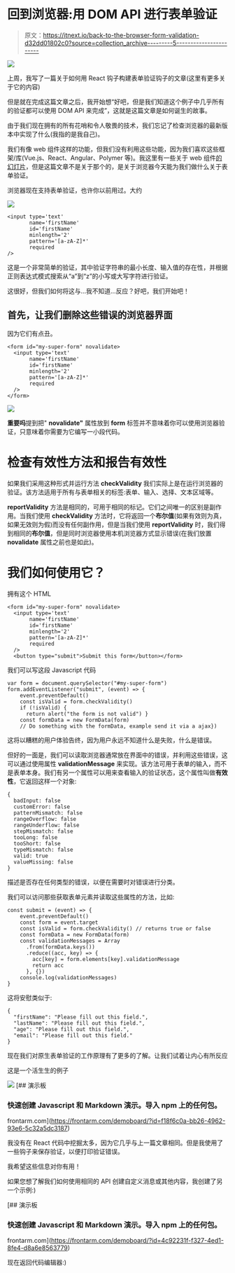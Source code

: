 # 回到浏览器:用 DOM API 进行表单验证

> 原文：<https://itnext.io/back-to-the-browser-form-validation-d32dd01802c0?source=collection_archive---------5----------------------->

![](img/6a1eed34ed3e4d38cd4d0a9b4085d082.png)

上周，我写了一篇关于如何用 React 钩子构建表单验证钩子的文章(这里有更多关于它的内容)

但是就在完成这篇文章之后，我开始想“好吧，但是我们知道这个例子中几乎所有的验证都可以使用 DOM API 来完成”，这就是这篇文章是如何诞生的故事。

由于我们现在拥有的所有花哨和令人敬畏的技术，我们忘记了检查浏览器的最新版本中实现了什么(我指的是我自己)。

我们有像 web 组件这样的功能，但我们没有利用这些功能，因为我们喜欢这些框架/库(Vue.js、React、Angular、Polymer 等)。我这里有一些关于 web 组件[的幻灯片](http://slides.com/highercomve/web-components#/)，但是这篇文章不是关于那个的，是关于浏览器今天能为我们做什么关于表单验证。

浏览器现在支持表单验证，也许你以前用过。大约

![](img/dfa1fcddb857b286e6b099de033d4f44.png)

```
<input type='text'
       name='firstName'
       id='firstName'
       minlength='2'
       pattern='[a-zA-Z]*'
       required 
/>
```

这是一个非常简单的验证，其中验证字符串的最小长度、输入值的存在性，并根据正则表达式模式搜索从“a”到“z”的小写或大写字符进行验证。

这很好，但我们如何将这与…我不知道…反应？好吧，我们开始吧！

## 首先，让我们删除这些错误的浏览器界面

因为它们有点丑。

```
<form id="my-super-form" novalidate>
  <input type='text'
       name='firstName'
       id='firstName'
       minlength='2'
       pattern='[a-zA-Z]*'
       required 
  />
</form>
```

![](img/b1ce8f07df09288b32247ea7fc11f7e8.png)

**重要吗**提到把" **novalidate"** 属性放到 **form** 标签并不意味着你可以使用浏览器验证，只意味着你需要为它编写一小段代码。

# 检查有效性方法和报告有效性

如果我们采用这种形式并运行方法 **checkValidity** 我们实际上是在运行浏览器的验证。该方法适用于所有与表单相关的标签:表单、输入、选择、文本区域等。

**reportValidity** 方法是相同的，可用于相同的标记。它们之间唯一的区别是副作用。当我们使用 **checkValidity** 方法时，它将返回一个**布尔值**(如果有效则为真，如果无效则为假)而没有任何副作用，但是当我们使用 **reportValidity** 时，我们得到相同的**布尔值**，但是同时浏览器使用本机浏览器方式显示错误(在我们放置 **novalidate** 属性之前也是如此)。

# 我们如何使用它？

拥有这个 HTML

```
<form id="my-super-form" novalidate>
  <input type='text'
       name='firstName'
       id='firstName'
       minlength='2'
       pattern='[a-zA-Z]*'
       required 
  />
  <button type="submit">Submit this form</button></form>
```

我们可以写这段 Javascript 代码

```
var form = document.querySelector("#my-super-form")
form.addEventListener("submit", (event) => {
    event.preventDefault()
    const isValid = form.checkValidity()
    if (!isValid) {
      return alert("the form is not valid") }
    const formData = new FormData(form)
    // Do something with the formData, example send it via a ajax})
```

这将以糟糕的用户体验告终，因为用户永远不知道什么是失败，什么是错误。

但好的一面是，我们可以读取浏览器通常放在界面中的错误，并利用这些错误，这可以通过使用属性 **validationMessage** 来实现。该方法可用于表单的输入，而不是表单本身。我们有另一个属性可以用来查看输入的验证状态，这个属性叫做**有效性**，它返回这样一个对象:

```
{
  badInput: false
  customError: false
  patternMismatch: false
  rangeOverflow: false
  rangeUnderflow: false
  stepMismatch: false
  tooLong: false
  tooShort: false
  typeMismatch: false
  valid: true
  valueMissing: false
}
```

描述是否存在任何类型的错误，以便在需要时对错误进行分类。

我们可以访问那些获取表单元素并读取这些属性的方法，比如:

```
const submit = (event) => {
    event.preventDefault()
    const form = event.target
    const isValid = form.checkValidity() // returns true or false
    const formData = new FormData(form)
    const validationMessages = Array
      .from(formData.keys())
      .reduce((acc, key) => {
        acc[key] = form.elements[key].validationMessage
        return acc
      }, {})
    console.log(validationMessages)
}
```

这将安慰类似于:

```
{
  "firstName": "Please fill out this field.",
  "lastName": "Please fill out this field.",
  "age": "Please fill out this field.",
  "email": "Please fill out this field."
}
```

现在我们对原生表单验证的工作原理有了更多的了解。让我们试着让内心有所反应

这是一个活生生的例子

![](img/507e81ebf51e900f50d48aea49c4e949.png)[](https://frontarm.com/demoboard/?id=f18f6c0a-bb26-4962-93e6-5c32a5dc3187) [## 演示板

### 快速创建 Javascript 和 Markdown 演示。导入 npm 上的任何包。

frontarm.com](https://frontarm.com/demoboard/?id=f18f6c0a-bb26-4962-93e6-5c32a5dc3187) 

我没有在 React 代码中挖掘太多，因为它几乎与上一篇文章相同。但是我使用了一些钩子来保存验证，以便打印验证错误。

我希望这些信息对你有用！

如果您想了解我们如何使用相同的 API 创建自定义消息或其他内容，我创建了另一个示例:)

[](https://frontarm.com/demoboard/?id=4c92231f-f327-4ed1-8fe4-d8a6e8563779) [## 演示板

### 快速创建 Javascript 和 Markdown 演示。导入 npm 上的任何包。

frontarm.com](https://frontarm.com/demoboard/?id=4c92231f-f327-4ed1-8fe4-d8a6e8563779) 

现在返回代码编辑器:)